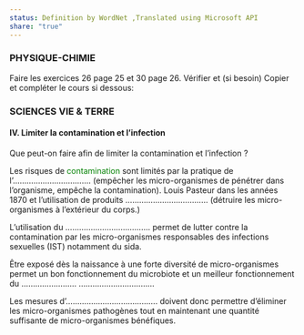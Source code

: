 ```yaml
---
status: Definition by WordNet ,Translated using Microsoft API
share: "true"
---
```

### PHYSIQUE-CHIMIE
Faire les exercices 26 page 25 et 30 page 26.
Vérifier et (si besoin) Copier et compléter le cours si dessous:

### SCIENCES VIE & TERRE
#### **IV. Limiter la contamination et l’infection**

Que peut-on faire afin de limiter la contamination et l’infection ?

Les risques de <span style="color:green">contamination</span> sont limités par la pratique de l’<span style="color:#green">…………………………….</span> (empêcher les micro-organismes de pénétrer dans l’organisme, empêche la contamination). Louis Pasteur dans les années 1870 et l’utilisation de produits ……………………………… (détruire les micro-organismes à l’extérieur du corps.)

L’utilisation du ………………………………. permet de lutter contre la contamination par les micro-organismes responsables des infections sexuelles (IST) notamment du sida.

Être exposé dès la naissance à une forte diversité de micro-organismes permet un bon fonctionnement du microbiote et un meilleur fonctionnement du …………………… …………………………...

Les mesures d’…………………………………. doivent donc permettre d’éliminer les micro-organismes pathogènes tout en maintenant une quantité suffisante de micro-organismes bénéfiques.